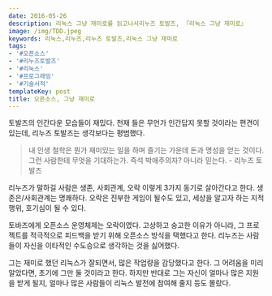 ```yaml
---
date: 2016-05-26
description: 리눅스 그냥 재미로를 읽고나서리누즈 토발즈, 『리눅스 그냥 재미로』
image: /img/TDD.jpeg
keywords: 리눅스,리누즈,리누즈 토발즈,리눅스 그냥 재미로
tags:
- '#오픈소스'
- '#리누즈토발즈'
- '#리눅스'
- '#프로그래밍'
- '#기술서적'
templateKey: post
title: 오픈소스, 그냥 재미로
---
```

토발즈의 인간다운 모습들이 재밌다. 천재 들은 무언가 인간답지 못할 것이라는 편견이 있는데, 리누즈 토발즈는 생각보다는 평범했다. 

> 내 인생 철학은 뭔가 재미있는 일을 하며 즐기는 가운데 돈과 명성을 얻는 것이다. 그런 사람한테 무엇을 기대하는가. 즉석 박애주의자? 아니라 믿는다.  - 리누즈 토발즈

리누즈가 말하길 사람은  생존, 사회관계, 오락 이렇게 3가지 동기로 살아간다고 한다. 생존은/사회관계는 명쾌하다. 오락은 진부한 게임이 될수도 있고, 세상을 알고자 하는 지적 행위, 호기심이 될 수 있다.

토바즈에게 오픈소스 운영체제는 오락이였다. 고상하고 숭고한 이유가 아니라, 그 프로젝트를 적극적으로 피드백을 받기 위해 오픈소스 방식을 택했다고 한다. 리누즈는 사람들이 자신을 이타적인 수도승으로 생각하는 것을 싫어했다.

그는 재미로 했던 리눅스가 잘되면서, 많은 작업량을 감당했다고 한다. 그 어려움을 미리 알았다면,  초기에 그만 둘 것이라고 한다. 하지만 반대로 그는 자신이 얼마나 많은 지원을 받게 될지, 얼마나 많은 사람들이 리눅스 발전에 참여해 줄지 등도 몰랐다.